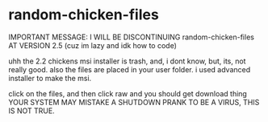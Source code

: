 # random-chicken-files

IMPORTANT MESSAGE: I WILL BE DISCONTINUING random-chicken-files AT VERSION 2.5 (cuz im lazy and idk how to code)

uhh the 2.2 chickens msi installer is trash, and, i dont know, but, its, not really good. also the files are placed in your user folder. i used advanced installer to make the msi.

click on the files, and then click raw and you should get download thing
YOUR SYSTEM MAY MISTAKE A SHUTDOWN PRANK TO BE A VIRUS, THIS IS NOT TRUE.
